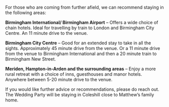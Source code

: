 For those who are coming from further afield, we can recommend staying in the following areas:

**Birmingham International/ Birmingham Airport** – Offers a wide choice of chain hotels. Ideal for travelling by train to London and Birmingham City Centre. An 11 minute drive to the venue.

**Birmingham City Centre** – Good for an extended stay to take in all the sights. Approximately 45 minute drive from the venue. Or a 11 minute drive from the venue to Birmingham International and then a 20 minute train to Birmingham New Street.

**Meriden, Hampton-in-Arden and the surrounding areas** – Enjoy a more rural retreat with a choice of inns, guesthouses and manor hotels. Anywhere between 5-20 minute drive to the venue.

If you would like further advice or recommendations, please do reach out. The Wedding Party will be staying in Coleshill close to Matthew’s family home.
